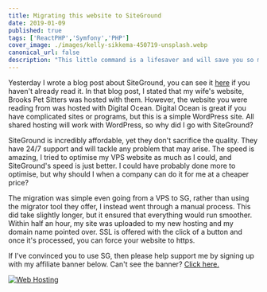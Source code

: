 ```yaml
---
title: Migrating this website to SiteGround
date: 2019-01-09
published: true
tags: ['ReactPHP','Symfony','PHP']
cover_image: ./images/kelly-sikkema-450719-unsplash.webp
canonical_url: false
description: "This little command is a lifesaver and will save you so much time when switching and merging previous branches in your GIT workflow."
---
```


Yesterday I wrote a blog post about SiteGround, you can see it [here](/blog/thinking-of-self-hosting-your-blog/) if you haven't already read it. In that blog post, I stated that my wife's website, Brooks Pet Sitters was hosted with them. However, the website you were reading from was hosted with Digital Ocean. Digital Ocean is great if you have complicated sites or programs, but this is a simple WordPress site. All shared hosting will work with WordPress, so why did I go with SiteGround?

SiteGround is incredibly affordable, yet they don't sacrifice the quality. They have 24/7 support and will tackle any problem that may arise. The speed is amazing, I tried to optimise my VPS website as much as I could, and SiteGround's speed is just better. I could have probably done more to optimise, but why should I when a company can do it for me at a cheaper price?

The migration was simple even going from a VPS to SG, rather than using the migrator tool they offer, I instead went through a manual process. This did take slightly longer, but it ensured that everything would run smoother. Within half an hour, my site was uploaded to my new hosting and my domain name pointed over. SSL is offered with the click of a button and once it's processed, you can force your website to https.

If I've convinced you to use SG, then please help support me by signing up with my affiliate banner below. Can't see the banner? [Click here.](https://www.siteground.com/web-hosting.htm?afbannercode=739810f958ab9e3745b56b4cc64f74d7)

[![Web Hosting](https://ua.siteground.co.uk/img/banners/general/comfort/pounds/468x60.gif)](https://www.siteground.com/web-hosting.htm?afbannercode=739810f958ab9e3745b56b4cc64f74d7)
